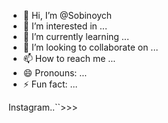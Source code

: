 - 👋 Hi, I’m @Sobinoych
- 👀 I’m interested in ...
- 🌱 I’m currently learning ...
- 💞️ I’m looking to collaborate on ...
- 📫 How to reach me ...
- 😄 Pronouns: ...
- ⚡ Fun fact: ...

<!---
Sobinoych/Sobinoych is a ✨ special ✨ repository because its `README.md` (this file) appears on your GitHub profile.
You can click the Preview link to take a look at your changes.
--->
Instagram..``>>>
